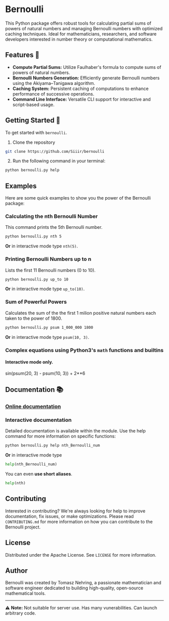 # Bernoulli
This Python package offers robust tools for calculating partial sums of powers of natural numbers and managing Bernoulli numbers with optimized caching techniques. Ideal for mathematicians, researchers, and software developers interested in number theory or computational mathematics. 

## Features 🌟
- **Compute Partial Sums:** Utilize Faulhaber's formula to compute sums of powers of natural numbers.
- **Bernoulli Numbers Generation:** Efficiently generate Bernoulli numbers using the Akiyama–Tanigawa algorithm.
- **Caching System:** Persistent caching of computations to enhance performance of successive operations.
- **Command Line Interface:** Versatile CLI support for interactive and script-based usage.

## Getting Started 🚀
To get started with `bernoulli`.
1. Clone the repository
```bash
git clone https://github.com/Siiir/bernoulli
```
2. Run the following command in your terminal:
```bash
python bernoulli.py help
```

## Examples
Here are some quick examples to show you the power of the Bernoulli package:

### Calculating the nth Bernoulli Number
This command prints the 5th Bernoulli number.
```bash
python bernoulli.py nth 5
```
**Or** in interactive mode type `nth(5)`.

### Printing Bernoulli Numbers up to n
Lists the first 11 Bernoulli numbers (0 to 10).
```bash
python bernoulli.py up_to 10
```
**Or** in interactive mode type `up_to(10)`.

### Sum of Powerful Powers
Calculates the sum of the the first 1 milion positive natural numbers each taken to the power of 1800.
```bash
python bernoulli.py psum 1_000_000 1800
```
**Or** in interactive mode type `psum(10, 3)`.
### Complex equations using Python3's `math` functions and builtins
#### Interactive mode only.
sin(psum(20, 3) - psum(10, 3)) + 2**6

## Documentation 📚
### [Online documentation](https://siiir.github.io/bernoulli/)
### Interactive documentation
Detailed documentation is available within the module. Use the help command for more information on specific functions:
```bash
python bernoulli.py help nth_Bernoulli_num
```
**Or** in interactive mode type
```python
help(nth_Bernoulli_num)
```
You can even **use short aliases**.
```python
help(nth)
```

## Contributing
Interested in contributing? We're always looking for help to improve documentation, fix issues, or make optimizations. Please read `CONTRIBUTING.md` for more information on how you can contribute to the Bernoulli project.

## License
Distributed under the Apache License. See `LICENSE` for more information.

## Author
Bernoulli was created by Tomasz Nehring, a passionate mathematician and software engineer dedicated to building high-quality, open-source mathematical tools.

---

⚠️ **Note:** Not suitable for server use. Has many vunerabilities. Can launch arbitrary code.
